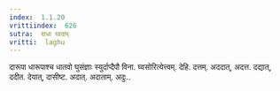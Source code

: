 ```yaml
---
index:  1.1.20
vrittiindex:  626
sutra:  दाधा घ्वदाप्
vritti:  laghu 
---
```


दारूपा धारूपाश्च धातवो घुसंज्ञाः स्युर्दाप्दैपौ विना. घ्वसोरित्येत्त्वम्. देहि. दत्तम्. अददात्, अदत्त. दद्यात्, ददीत. देयात्, दासीष्ट. अदात्. अदाताम्. अदुः..

